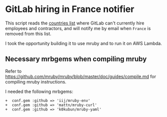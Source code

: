 # GitLab hiring in France notifier

This script reads the [countries list](https://gitlab.com/gitlab-com/www-gitlab-com/blob/master/data/country_no_hire.yml) where GitLab can't currently hire employees and contractors,
and will notify me by email when `France` is removed from this list.

I took the opportunity building it to use mruby and to run it on AWS Lambda.

## Necessary mrbgems when compiling mruby

Refer to https://github.com/mruby/mruby/blob/master/doc/guides/compile.md for
compiling mruby instructions.

I needed the following mrbgems:

```
+  conf.gem :github => 'iij/mruby-env'
+  conf.gem :github => 'mattn/mruby-curl'
+  conf.gem :github => 'k0kubun/mruby-yaml'
```
